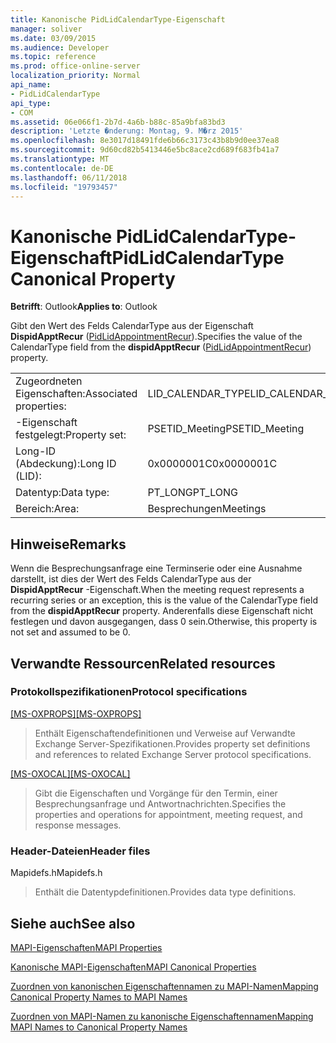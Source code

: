 ```yaml
---
title: Kanonische PidLidCalendarType-Eigenschaft
manager: soliver
ms.date: 03/09/2015
ms.audience: Developer
ms.topic: reference
ms.prod: office-online-server
localization_priority: Normal
api_name:
- PidLidCalendarType
api_type:
- COM
ms.assetid: 06e066f1-2b7d-4a6b-b88c-85a9bfa83bd3
description: 'Letzte �nderung: Montag, 9. M�rz 2015'
ms.openlocfilehash: 8e3017d18491fde6b66c3173c43b8b9d0ee37ea8
ms.sourcegitcommit: 9d60cd82b5413446e5bc8ace2cd689f683fb41a7
ms.translationtype: MT
ms.contentlocale: de-DE
ms.lasthandoff: 06/11/2018
ms.locfileid: "19793457"
---
```

# <a name="pidlidcalendartype-canonical-property"></a><span data-ttu-id="4684e-103">Kanonische PidLidCalendarType-Eigenschaft</span><span class="sxs-lookup"><span data-stu-id="4684e-103">PidLidCalendarType Canonical Property</span></span>

  
  
<span data-ttu-id="4684e-104">**Betrifft**: Outlook</span><span class="sxs-lookup"><span data-stu-id="4684e-104">**Applies to**: Outlook</span></span> 
  
<span data-ttu-id="4684e-105">Gibt den Wert des Felds CalendarType aus der Eigenschaft **DispidApptRecur** ([PidLidAppointmentRecur](pidlidappointmentrecur-canonical-property.md)).</span><span class="sxs-lookup"><span data-stu-id="4684e-105">Specifies the value of the CalendarType field from the **dispidApptRecur** ([PidLidAppointmentRecur](pidlidappointmentrecur-canonical-property.md)) property.</span></span>
  
|||
|:-----|:-----|
|<span data-ttu-id="4684e-106">Zugeordneten Eigenschaften:</span><span class="sxs-lookup"><span data-stu-id="4684e-106">Associated properties:</span></span>  <br/> |<span data-ttu-id="4684e-107">LID_CALENDAR_TYPE</span><span class="sxs-lookup"><span data-stu-id="4684e-107">LID_CALENDAR_TYPE</span></span>  <br/> |
|<span data-ttu-id="4684e-108">-Eigenschaft festgelegt:</span><span class="sxs-lookup"><span data-stu-id="4684e-108">Property set:</span></span>  <br/> |<span data-ttu-id="4684e-109">PSETID_Meeting</span><span class="sxs-lookup"><span data-stu-id="4684e-109">PSETID_Meeting</span></span>  <br/> |
|<span data-ttu-id="4684e-110">Long-ID (Abdeckung):</span><span class="sxs-lookup"><span data-stu-id="4684e-110">Long ID (LID):</span></span>  <br/> |<span data-ttu-id="4684e-111">0x0000001C</span><span class="sxs-lookup"><span data-stu-id="4684e-111">0x0000001C</span></span>  <br/> |
|<span data-ttu-id="4684e-112">Datentyp:</span><span class="sxs-lookup"><span data-stu-id="4684e-112">Data type:</span></span>  <br/> |<span data-ttu-id="4684e-113">PT_LONG</span><span class="sxs-lookup"><span data-stu-id="4684e-113">PT_LONG</span></span>  <br/> |
|<span data-ttu-id="4684e-114">Bereich:</span><span class="sxs-lookup"><span data-stu-id="4684e-114">Area:</span></span>  <br/> |<span data-ttu-id="4684e-115">Besprechungen</span><span class="sxs-lookup"><span data-stu-id="4684e-115">Meetings</span></span>  <br/> |
   
## <a name="remarks"></a><span data-ttu-id="4684e-116">Hinweise</span><span class="sxs-lookup"><span data-stu-id="4684e-116">Remarks</span></span>

<span data-ttu-id="4684e-117">Wenn die Besprechungsanfrage eine Terminserie oder eine Ausnahme darstellt, ist dies der Wert des Felds CalendarType aus der **DispidApptRecur** -Eigenschaft.</span><span class="sxs-lookup"><span data-stu-id="4684e-117">When the meeting request represents a recurring series or an exception, this is the value of the CalendarType field from the **dispidApptRecur** property.</span></span> <span data-ttu-id="4684e-118">Anderenfalls diese Eigenschaft nicht festlegen und davon ausgegangen, dass 0 sein.</span><span class="sxs-lookup"><span data-stu-id="4684e-118">Otherwise, this property is not set and assumed to be 0.</span></span> 
  
## <a name="related-resources"></a><span data-ttu-id="4684e-119">Verwandte Ressourcen</span><span class="sxs-lookup"><span data-stu-id="4684e-119">Related resources</span></span>

### <a name="protocol-specifications"></a><span data-ttu-id="4684e-120">Protokollspezifikationen</span><span class="sxs-lookup"><span data-stu-id="4684e-120">Protocol specifications</span></span>

<span data-ttu-id="4684e-121">[[MS-OXPROPS]](http://msdn.microsoft.com/library/f6ab1613-aefe-447d-a49c-18217230b148%28Office.15%29.aspx)</span><span class="sxs-lookup"><span data-stu-id="4684e-121">[[MS-OXPROPS]](http://msdn.microsoft.com/library/f6ab1613-aefe-447d-a49c-18217230b148%28Office.15%29.aspx)</span></span>
  
> <span data-ttu-id="4684e-122">Enthält Eigenschaftendefinitionen und Verweise auf Verwandte Exchange Server-Spezifikationen.</span><span class="sxs-lookup"><span data-stu-id="4684e-122">Provides property set definitions and references to related Exchange Server protocol specifications.</span></span>
    
<span data-ttu-id="4684e-123">[[MS-OXOCAL]](http://msdn.microsoft.com/library/09861fde-c8e4-4028-9346-e7c214cfdba1%28Office.15%29.aspx)</span><span class="sxs-lookup"><span data-stu-id="4684e-123">[[MS-OXOCAL]](http://msdn.microsoft.com/library/09861fde-c8e4-4028-9346-e7c214cfdba1%28Office.15%29.aspx)</span></span>
  
> <span data-ttu-id="4684e-124">Gibt die Eigenschaften und Vorgänge für den Termin, einer Besprechungsanfrage und Antwortnachrichten.</span><span class="sxs-lookup"><span data-stu-id="4684e-124">Specifies the properties and operations for appointment, meeting request, and response messages.</span></span>
    
### <a name="header-files"></a><span data-ttu-id="4684e-125">Header-Dateien</span><span class="sxs-lookup"><span data-stu-id="4684e-125">Header files</span></span>

<span data-ttu-id="4684e-126">Mapidefs.h</span><span class="sxs-lookup"><span data-stu-id="4684e-126">Mapidefs.h</span></span>
  
> <span data-ttu-id="4684e-127">Enthält die Datentypdefinitionen.</span><span class="sxs-lookup"><span data-stu-id="4684e-127">Provides data type definitions.</span></span>
    
## <a name="see-also"></a><span data-ttu-id="4684e-128">Siehe auch</span><span class="sxs-lookup"><span data-stu-id="4684e-128">See also</span></span>



[<span data-ttu-id="4684e-129">MAPI-Eigenschaften</span><span class="sxs-lookup"><span data-stu-id="4684e-129">MAPI Properties</span></span>](mapi-properties.md)
  
[<span data-ttu-id="4684e-130">Kanonische MAPI-Eigenschaften</span><span class="sxs-lookup"><span data-stu-id="4684e-130">MAPI Canonical Properties</span></span>](mapi-canonical-properties.md)
  
[<span data-ttu-id="4684e-131">Zuordnen von kanonischen Eigenschaftennamen zu MAPI-Namen</span><span class="sxs-lookup"><span data-stu-id="4684e-131">Mapping Canonical Property Names to MAPI Names</span></span>](mapping-canonical-property-names-to-mapi-names.md)
  
[<span data-ttu-id="4684e-132">Zuordnen von MAPI-Namen zu kanonische Eigenschaftennamen</span><span class="sxs-lookup"><span data-stu-id="4684e-132">Mapping MAPI Names to Canonical Property Names</span></span>](mapping-mapi-names-to-canonical-property-names.md)

